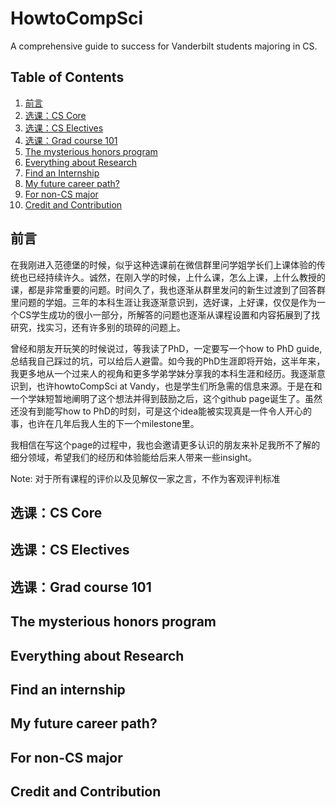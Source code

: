 # HowtoCompSci
A comprehensive guide to success for Vanderbilt students majoring in CS.

## Table of Contents
1. [前言](#前言)
2. [选课：CS Core](#选课cs-core)
3. [选课：CS Electives](#选课cs-electives)
4. [选课：Grad course 101](#选课grad-course-101)
5. [The mysterious honors program](#the-mysterious-honors-program)
6. [Everything about Research](#everything-about-research)
7. [Find an Internship](#find-an-internship)
8. [My future career path?](#my-future-career-path)
9. [For non-CS major](#for-non-cs-major)
10. [Credit and Contribution](#credit-and-contribution)

## 前言
在我刚进入范德堡的时候，似乎这种选课前在微信群里问学姐学长们上课体验的传统也已经持续许久。诚然，在刚入学的时候，上什么课，怎么上课，上什么教授的课，都是非常重要的问题。时间久了，我也逐渐从群里发问的新生过渡到了回答群里问题的学姐。三年的本科生涯让我逐渐意识到，选好课，上好课，仅仅是作为一个CS学生成功的很小一部分，所解答的问题也逐渐从课程设置和内容拓展到了找研究，找实习，还有许多别的琐碎的问题上。

曾经和朋友开玩笑的时候说过，等我读了PhD，一定要写一个how to PhD guide, 总结我自己踩过的坑，可以给后人避雷。如今我的PhD生涯即将开始，这半年来，我更多地从一个过来人的视角和更多学弟学妹分享我的本科生涯和经历。我逐渐意识到，也许howtoCompSci at Vandy，也是学生们所急需的信息来源。于是在和一个学妹短暂地阐明了这个想法并得到鼓励之后，这个github page诞生了。虽然还没有到能写how to PhD的时刻，可是这个idea能被实现真是一件令人开心的事，也许在几年后我人生的下一个milestone里。

我相信在写这个page的过程中，我也会邀请更多认识的朋友来补足我所不了解的细分领域，希望我们的经历和体验能给后来人带来一些insight。

Note: 对于所有课程的评价以及见解仅一家之言，不作为客观评判标准

## 选课：CS Core

## 选课：CS Electives

## 选课：Grad course 101

## The mysterious honors program

## Everything about Research

## Find an internship

## My future career path?

## For non-CS major

## Credit and Contribution



